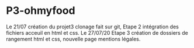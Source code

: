 # P3-ohmyfood
Le 21/07 création du projet3 clonage fait sur git,
Etape 2 intégration des fichiers acceuil en html et css.
Le 27/07/20 Etape 3 création de dossiers de rangement html et  css, nouvelle page mentions légales.
